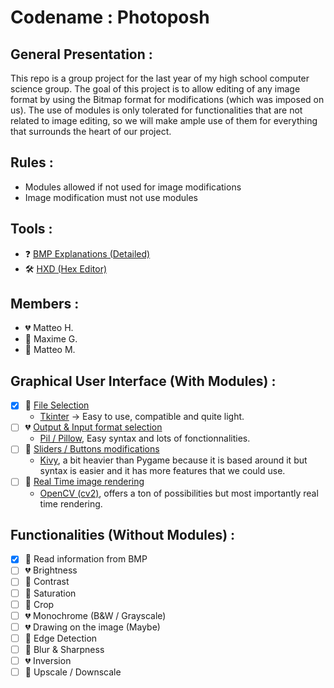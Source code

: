 # Codename : Photoposh

## General Presentation :
This repo is a group project for the last year of my high school computer science group. 
The goal of this project is to allow editing of any image format by using the Bitmap format for modifications (which was imposed on us).
The use of modules is only tolerated for functionalities that are not related to image editing, so we will make ample use of them for everything that surrounds the heart of our project.

## Rules : 
-	Modules allowed if not used for image modifications
-	Image modification must not use modules

## Tools : 
- ❓ [BMP Explanations (Detailed)](https://en.wikipedia.org/wiki/BMP_file_format)
- 🛠️ [HXD (Hex Editor)](https://mh-nexus.de/en/downloads.php?product=HxD20)

## Members :
- 💔 Matteo H.
- 💛 Maxime G.
- 💚 Matteo M.

## Graphical User Interface (With Modules) : 
- [x] 💛 [File Selection](https://stackoverflow.com/questions/3579568/choosing-a-file-in-python-with-simple-dialog)
    * [Tkinter](https://docs.python.org/fr/3/library/tkinter.html) -> Easy to use, compatible and quite light. 
- [ ] 💔 [Output & Input format selection](https://understandingdata.com/python-for-seo/converting-images-webp-python/)
    * [Pil / Pillow](https://pillow.readthedocs.io/en/stable/), Easy syntax and lots of fonctionnalities.
- [ ] 💚 [Sliders / Buttons modifications](https://kivy.org/#home)
    * [Kivy](https://kivy.org/#home), a bit heavier than Pygame because it is based around it but syntax is easier and it has more features that we could use.
- [ ] 💛 [Real Time image rendering](https://new.pythonforengineers.com/blog/image-and-video-processing-in-python/)
    * [OpenCV (cv2)](https://pypi.org/project/opencv-python/), offers a ton of possibilities but most importantly real time rendering. 

## Functionalities (Without Modules) :
-  [x] 💛 Read information from BMP
-	[ ] 💔 Brightness
-	[ ] 💚 Contrast
-	[ ] 💚 Saturation
-	[ ] 💛 Crop
-	[ ] 💔 Monochrome (B&W / Grayscale)
-	[ ] 💔 Drawing on the image (Maybe)
-	[ ] 💛 Edge Detection
-	[ ] 💚 Blur & Sharpness
-	[ ] 💔 Inversion
-  [ ] 💛 Upscale / Downscale
